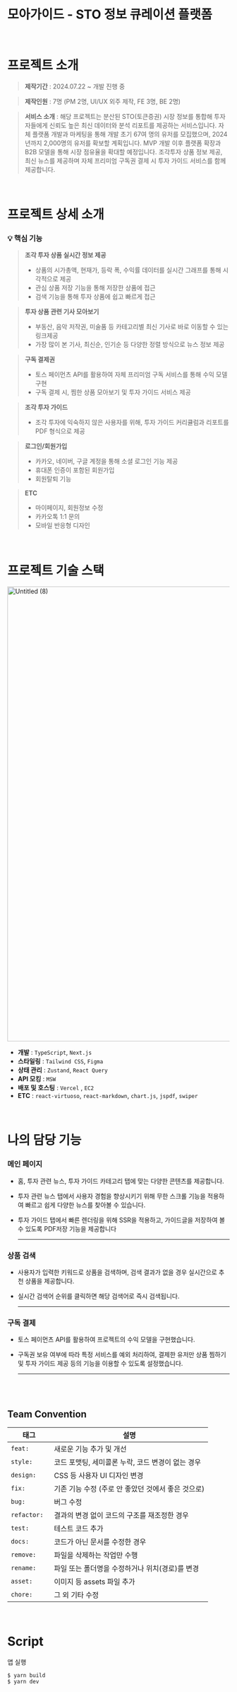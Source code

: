 # 모아가이드 - STO 정보 큐레이션 플랫폼


<br/>

# 프로젝트 소개

> **제작기간** : 2024.07.22 ~ 개발 진행 중

> **제작인원** : 7명 (PM 2명, UI/UX 외주 제작, FE 3명, BE 2명)

> **서비스 소개** : 해당 프로젝트는 분산된 STO(토큰증권) 시장 정보를 통합해 투자자들에게 신뢰도 높은 최신 데이터와 분석 리포트를 제공하는 서비스입니다. 자체 플랫폼 개발과 마케팅을 통해 개발 초기 67여 명의 유저를 모집했으며, 2024년까지 2,000명의 유저를 확보할 계획입니다. MVP 개발 이후 플랫폼 확장과 B2B 모델을 통해 시장 점유율을 확대할 예정입니다. 조각투자 상품 정보 제공, 최신 뉴스를 제공하며 자체 프리미엄 구독권 결제 시 투자 가이드 서비스를 함께 제공합니다.

</aside>

<br/>

# 프로젝트 상세 소개

### 💡 핵심 기능

> **조각 투자 상품 실시간 정보 제공**
> 
> - 상품의 시가총액, 현재가, 등락 폭, 수익률 데이터를 실시간 그래프를 통해 시각적으로 제공
> - 관심 상품 저장 기능을 통해 저장한 상품에 접근
> - 검색 기능을 통해 투자 상품에 쉽고 빠르게 접근

> **투자 상품 관련 기사 모아보기**
> 
> - 부동산, 음악 저작권, 미술품 등 카테고리별 최신 기사로 바로 이동할 수 있는 링크제공
> - 가장 많이 본 기사, 최신순, 인기순 등 다양한 정렬 방식으로 뉴스 정보 제공

> **구독 결제권**
> 
> - 토스 페이먼츠 API를 활용하여 자체 프리미엄 구독 서비스를 통해 수익 모델 구현
> - 구독 결제 시, 찜한 상품 모아보기 및 투자 가이드 서비스 제공

> **조각 투자 가이드**
> 
> - 조각 투자에 익숙하지 않은 사용자를 위해, 투자 가이드 커리큘럼과 리포트를 PDF 형식으로 제공

> **로그인/회원가입**
> 
> - 카카오, 네이버, 구글 계정을 통해 소셜 로그인 기능 제공
> - 휴대폰 인증이 포함된 회원가입
> - 회원탈퇴 기능

> **ETC**
> 
> - 마이페이지, 회원정보 수정
> - 카카오톡 1:1 문의
> - 모바일 반응형 디자인

<br/>

# 프로젝트 기술 스택

<img width="1028" alt="Untitled (8)" src="https://github.com/user-attachments/assets/d7890f04-7811-4843-a003-51b1fe5a62a9">

- **개발** : `TypeScript`, `Next.js`
- **스타일링** : `Tailwind CSS`, `Figma`
- **상태 관리** : `Zustand`, `React Query`
- **API 모킹** : `MSW`
- **배포 및 호스팅** : `Vercel` , `EC2`
- **ETC** : `react-virtuoso`, `react-markdown`, `chart.js`, `jspdf`, `swiper`

<br/>

# 나의 담당 기능

### **메인 페이지**

- 홈, 투자 관련 뉴스, 투자 가이드 카테고리 탭에 맞는 다양한 콘텐츠를 제공합니다.
- 투자 관련 뉴스 탭에서 사용자 경험을 향상시키기 위해 무한 스크롤 기능을 적용하여 빠르고 쉽게 다양한 뉴스를 찾아볼 수 있습니다.
- 투자 가이드 탭에서 빠른 렌더링을 위해 SSR을 적용하고, 가이드글을 저장하여 볼 수 있도록 PDF저장 기능을 제공합니다
    
    ---
    

### **상품 검색**

- 사용자가 입력한 키워드로 상품을 검색하며, 검색 결과가 없을 경우 실시간으로 추천 상품을 제공합니다.
- 실시간 검색어 순위를 클릭하면 해당 검색어로 즉시 검색됩니다.
    
    ---
    

### **구독 결제**

- 토스 페이먼츠 API를 활용하여 프로젝트의 수익 모델을 구현했습니다.
- 구독권 보유 여부에 따라 특정 서비스를 예외 처리하여, 결제한 유저만 상품 찜하기 및 투자 가이드 제공 등의 기능을 이용할 수 있도록 설정했습니다.
    
    ---


<br/><br/>
## Team Convention

| 태그                  | 설명                                                                      |
| --------------------- | ------------------------------------------------------------------------- |
| `feat: `             | 새로운 기능 추가 및 개선                                                |
| `style: `              | 코드 포맷팅, 세미콜론 누락, 코드 변경이 없는 경우                                                         |
| `design: `           | CSS 등 사용자 UI 디자인 변경                                              |
| `fix: `              | 기존 기능 수정 (주로 안 좋았던 것에서 좋은 것으로)                                                   |
| `bug: `          | 버그 수정                                    |
| `refactor: `            | 결과의 변경 없이 코드의 구조를 재조정한 경우                     |
| `test: `         |  테스트 코드 추가                                                   |
| `docs: `          | 코드가 아닌 문서를 수정한 경우                                                |
| `remove: `             | 파일을 삭제하는 작업만 수행                                                      |
| `rename: `             | 파일 또는 폴더명을 수정하거나 위치(경로)를 변경                      |
| `asset: `            | 이미지 등 assets 파일 추가 |
| `chore: `           | 그 외 기타 수정                      |

<br/>


# Script

앱 실행

```
$ yarn build
$ yarn dev
```
